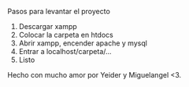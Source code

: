 Pasos para levantar el proyecto

1. Descargar xampp
2. Colocar la carpeta en htdocs
3. Abrir xampp, encender apache y mysql
4. Entrar a localhost/carpeta/...
5. Listo

Hecho con mucho amor por Yeider y Miguelangel <3.
